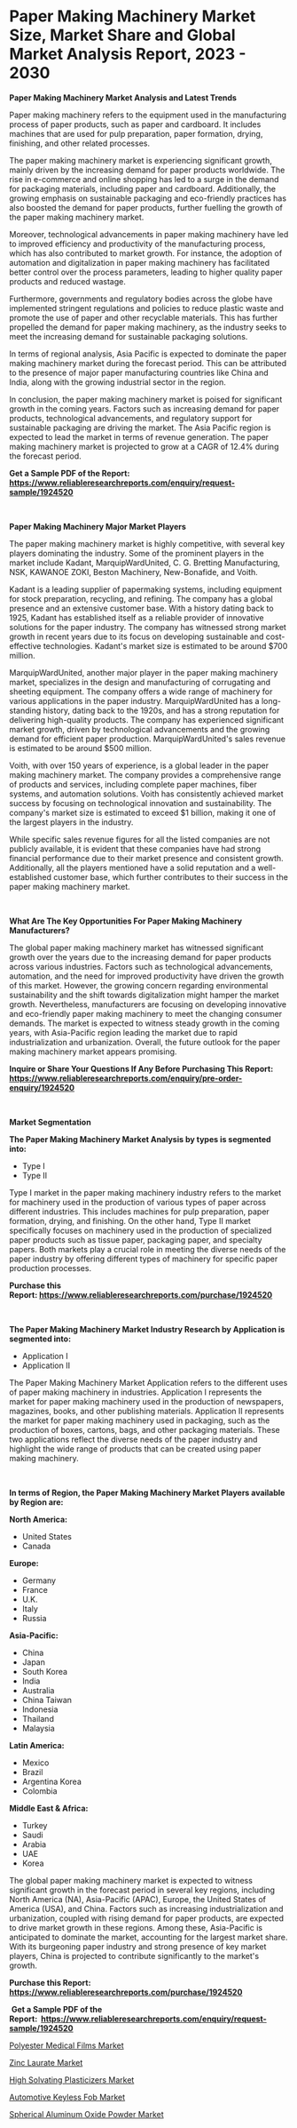 <p><h1>Paper Making Machinery Market Size, Market Share and Global Market Analysis Report, 2023 - 2030</h1></p><p><strong>Paper Making Machinery Market Analysis and Latest Trends</strong></p>
<p><p>Paper making machinery refers to the equipment used in the manufacturing process of paper products, such as paper and cardboard. It includes machines that are used for pulp preparation, paper formation, drying, finishing, and other related processes.</p><p>The paper making machinery market is experiencing significant growth, mainly driven by the increasing demand for paper products worldwide. The rise in e-commerce and online shopping has led to a surge in the demand for packaging materials, including paper and cardboard. Additionally, the growing emphasis on sustainable packaging and eco-friendly practices has also boosted the demand for paper products, further fuelling the growth of the paper making machinery market.</p><p>Moreover, technological advancements in paper making machinery have led to improved efficiency and productivity of the manufacturing process, which has also contributed to market growth. For instance, the adoption of automation and digitalization in paper making machinery has facilitated better control over the process parameters, leading to higher quality paper products and reduced wastage.</p><p>Furthermore, governments and regulatory bodies across the globe have implemented stringent regulations and policies to reduce plastic waste and promote the use of paper and other recyclable materials. This has further propelled the demand for paper making machinery, as the industry seeks to meet the increasing demand for sustainable packaging solutions.</p><p>In terms of regional analysis, Asia Pacific is expected to dominate the paper making machinery market during the forecast period. This can be attributed to the presence of major paper manufacturing countries like China and India, along with the growing industrial sector in the region.</p><p>In conclusion, the paper making machinery market is poised for significant growth in the coming years. Factors such as increasing demand for paper products, technological advancements, and regulatory support for sustainable packaging are driving the market. The Asia Pacific region is expected to lead the market in terms of revenue generation. The paper making machinery market is projected to grow at a CAGR of 12.4% during the forecast period.</p></p>
<p><strong>Get a Sample PDF of the Report:&nbsp; <a href="https://www.reliableresearchreports.com/enquiry/request-sample/1924520">https://www.reliableresearchreports.com/enquiry/request-sample/1924520</a></strong></p>
<p>&nbsp;</p>
<p><strong>Paper Making Machinery Major Market Players</strong></p>
<p><p>The paper making machinery market is highly competitive, with several key players dominating the industry. Some of the prominent players in the market include Kadant, MarquipWardUnited, C. G. Bretting Manufacturing, NSK, KAWANOE ZOKI, Beston Machinery, New-Bonafide, and Voith.</p><p>Kadant is a leading supplier of papermaking systems, including equipment for stock preparation, recycling, and refining. The company has a global presence and an extensive customer base. With a history dating back to 1925, Kadant has established itself as a reliable provider of innovative solutions for the paper industry. The company has witnessed strong market growth in recent years due to its focus on developing sustainable and cost-effective technologies. Kadant's market size is estimated to be around $700 million.</p><p>MarquipWardUnited, another major player in the paper making machinery market, specializes in the design and manufacturing of corrugating and sheeting equipment. The company offers a wide range of machinery for various applications in the paper industry. MarquipWardUnited has a long-standing history, dating back to the 1920s, and has a strong reputation for delivering high-quality products. The company has experienced significant market growth, driven by technological advancements and the growing demand for efficient paper production. MarquipWardUnited's sales revenue is estimated to be around $500 million.</p><p>Voith, with over 150 years of experience, is a global leader in the paper making machinery market. The company provides a comprehensive range of products and services, including complete paper machines, fiber systems, and automation solutions. Voith has consistently achieved market success by focusing on technological innovation and sustainability. The company's market size is estimated to exceed $1 billion, making it one of the largest players in the industry.</p><p>While specific sales revenue figures for all the listed companies are not publicly available, it is evident that these companies have had strong financial performance due to their market presence and consistent growth. Additionally, all the players mentioned have a solid reputation and a well-established customer base, which further contributes to their success in the paper making machinery market.</p></p>
<p>&nbsp;</p>
<p><strong>What Are The Key Opportunities For Paper Making Machinery Manufacturers?</strong></p>
<p><p>The global paper making machinery market has witnessed significant growth over the years due to the increasing demand for paper products across various industries. Factors such as technological advancements, automation, and the need for improved productivity have driven the growth of this market. However, the growing concern regarding environmental sustainability and the shift towards digitalization might hamper the market growth. Nevertheless, manufacturers are focusing on developing innovative and eco-friendly paper making machinery to meet the changing consumer demands. The market is expected to witness steady growth in the coming years, with Asia-Pacific region leading the market due to rapid industrialization and urbanization. Overall, the future outlook for the paper making machinery market appears promising.</p></p>
<p><strong>Inquire or Share Your Questions If Any Before Purchasing This Report: <a href="https://www.reliableresearchreports.com/enquiry/pre-order-enquiry/1924520">https://www.reliableresearchreports.com/enquiry/pre-order-enquiry/1924520</a></strong></p>
<p>&nbsp;</p>
<p><strong>Market Segmentation</strong></p>
<p><strong>The Paper Making Machinery Market Analysis by types is segmented into:</strong></p>
<p><ul><li>Type I</li><li>Type II</li></ul></p>
<p><p>Type I market in the paper making machinery industry refers to the market for machinery used in the production of various types of paper across different industries. This includes machines for pulp preparation, paper formation, drying, and finishing. On the other hand, Type II market specifically focuses on machinery used in the production of specialized paper products such as tissue paper, packaging paper, and specialty papers. Both markets play a crucial role in meeting the diverse needs of the paper industry by offering different types of machinery for specific paper production processes.</p></p>
<p><strong>Purchase this Report:&nbsp;<a href="https://www.reliableresearchreports.com/purchase/1924520">https://www.reliableresearchreports.com/purchase/1924520</a></strong></p>
<p>&nbsp;</p>
<p><strong>The Paper Making Machinery Market Industry Research by Application is segmented into:</strong></p>
<p><ul><li>Application I</li><li>Application II</li></ul></p>
<p><p>The Paper Making Machinery Market Application refers to the different uses of paper making machinery in industries. Application I represents the market for paper making machinery used in the production of newspapers, magazines, books, and other publishing materials. Application II represents the market for paper making machinery used in packaging, such as the production of boxes, cartons, bags, and other packaging materials. These two applications reflect the diverse needs of the paper industry and highlight the wide range of products that can be created using paper making machinery.</p></p>
<p>&nbsp;</p>
<p><strong>In terms of Region, the Paper Making Machinery Market Players available by Region are:</strong></p>
<p>
    <p> <strong> North America: </strong>
        <ul>
            <li>United States</li>
            <li>Canada</li>
        </ul>
        </p> 
    <p> <strong> Europe: </strong>
        <ul>
            <li>Germany</li>
            <li>France</li>
            <li>U.K.</li>
            <li>Italy</li>
            <li>Russia</li>
        </ul>
        </p> 
    <p> <strong> Asia-Pacific: </strong>
        <ul>
            <li>China</li>
            <li>Japan</li>
            <li>South Korea</li>
            <li>India</li>
            <li>Australia</li>
            <li>China Taiwan</li>
            <li>Indonesia</li>
            <li>Thailand</li>
            <li>Malaysia</li>
        </ul>
        </p> 
    <p> <strong> Latin America: </strong>
        <ul>
            <li>Mexico</li>
            <li>Brazil</li>
            <li>Argentina Korea</li>
            <li>Colombia</li>
        </ul>
        </p> 
    <p> <strong> Middle East & Africa: </strong>
        <ul>
            <li>Turkey</li>
            <li>Saudi</li>
            <li>Arabia</li>
            <li>UAE</li>
            <li>Korea</li>
        </ul>
    </p>
    </p>
<p><p>The global paper making machinery market is expected to witness significant growth in the forecast period in several key regions, including North America (NA), Asia-Pacific (APAC), Europe, the United States of America (USA), and China. Factors such as increasing industrialization and urbanization, coupled with rising demand for paper products, are expected to drive market growth in these regions. Among these, Asia-Pacific is anticipated to dominate the market, accounting for the largest market share. With its burgeoning paper industry and strong presence of key market players, China is projected to contribute significantly to the market's growth.</p></p>
<p><strong>Purchase this Report: <a href="https://www.reliableresearchreports.com/purchase/1924520">https://www.reliableresearchreports.com/purchase/1924520</a></strong></p>
<p>&nbsp;<strong>Get a Sample PDF of the Report:&nbsp;&nbsp;<a href="https://www.reliableresearchreports.com/enquiry/request-sample/1924520">https://www.reliableresearchreports.com/enquiry/request-sample/1924520</a></strong></p>
<p><strong></strong></p>
<p><p><a href="https://medium.com/@linabernier/polyester-medical-films-market-the-key-to-successful-business-strategy-forecast-till-2030-9e42d58730f4">Polyester Medical Films Market</a></p><p><a href="https://medium.com/@twiladurgan/zinc-laurate-market-size-cagr-trends-2024-2030-0a37bfc2009f">Zinc Laurate Market</a></p><p><a href="https://medium.com/@avaalsop666/high-solvating-plasticizers-market-size-and-market-trends-complete-industry-overview-2023-to-2030-73d753ba515c">High Solvating Plasticizers Market</a></p><p><a href="https://medium.com/@reportprime01/automotive-keyless-fob-market-competitive-analysis-market-trends-and-forecast-to-2030-b743a56a9eb5">Automotive Keyless Fob Market</a></p><p><a href="https://medium.com/@magaliortiz1955/spherical-aluminum-oxide-powder-market-insights-into-market-cagr-market-trends-and-growth-cee8427f8da1">Spherical Aluminum Oxide Powder Market</a></p></p>